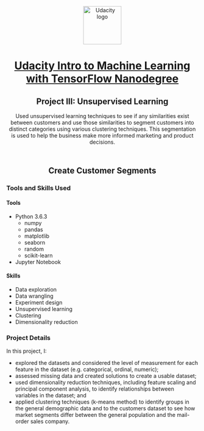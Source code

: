 <p align="center">
  <a href="https://www.udacity.com/">
    <img src='https://course_report_production.s3.amazonaws.com/rich/rich_files/rich_files/5511/s300/udacity-logo.png' alt="Udacity logo" width = 100px>
   </a>
</p>

<h1 align="center"><a href = "https://www.udacity.com/course/intro-to-machine-learning-with-tensorflow-nanodegree--nd230"> Udacity Intro to Machine Learning with TensorFlow Nanodegree </a></h1>
<h2 align="center">Project III: Unsupervised Learning<br></h2>
<p align="center">Used unsupervised learning techniques to see if any similarities exist between customers and use those similarities to segment customers into distinct categories using various clustering techniques. This segmentation is used to help the business make more informed marketing and product decisions.</p>
<h2 align="center"><br>Create Customer Segments<br></h2>


### Tools and Skills Used

#### Tools
- Python 3.6.3
  - numpy
  - pandas
  - matplotlib
  - seaborn
  - random
  - scikit-learn
- Jupyter Notebook

#### Skills
- Data exploration
- Data wrangling
- Experiment design
- Unsupervised learning
- Clustering
- Dimensionality reduction

### Project Details

In this project, I: 
- explored the datasets and considered the level of measurement for each feature in the dataset (e.g. categorical, ordinal, numeric);
- assessed missing data and created solutions to create a usable dataset;
- used dimensionality reduction techniques, including feature scaling and principal component analysis, to identify relationships between variables in the dataset; and
- applied clustering techniques (k-means method) to identify groups in the general demographic data and to the customers dataset to see how market segments differ between the general population and the mail-order sales company.
